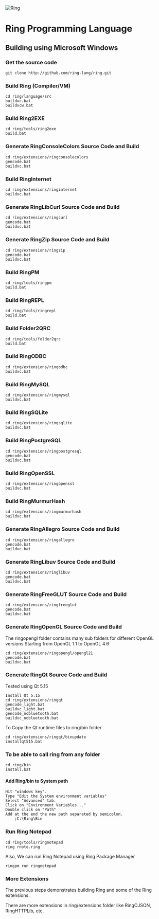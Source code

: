 ![Ring](https://raw.githubusercontent.com/ring-lang/ring/master/marketing/graphics/thering.jpg)

# Ring Programming Language

## Building using Microsoft Windows 

### Get the source code

	git clone http://github.com/ring-lang/ring.git
	
### Build Ring (Compiler/VM)
	
	cd ring/language/src
	buildvc.bat
	buildvcw.bat

### Build Ring2EXE 

	cd ring/tools/ring2exe
	build.bat 

### Generate RingConsoleColors Source Code and Build 
	
	cd ring/extensions/ringconsolecolors
	gencode.bat
	buildvc.bat

### Build RingInternet
	
	cd ring/extensions/ringinternet
	buildvc.bat

### Generate RingLibCurl Source Code and Build 
	
	cd ring/extensions/ringcurl
	gencode.bat
	buildvc.bat

### Generate RingZip Source Code and Build 
	
	cd ring/extensions/ringzip
	gencode.bat
	buildvc.bat

### Build RingPM

	cd ring/tools/ringpm
	build.bat 

### Build RingREPL

	cd ring/tools/ringrepl
	build.bat 

### Build Folder2QRC

	cd ring/tools/folder2qrc
	build.bat 
	
### Build RingODBC
	
	cd ring/extensions/ringodbc
	buildvc.bat

### Build RingMySQL
	
	cd ring/extensions/ringmysql
	buildvc.bat

### Build RingSQLite
	
	cd ring/extensions/ringsqlite
	buildvc.bat

### Build RingPostgreSQL
	
	cd ring/extensions/ringpostgresql
	gencode.bat
	buildvc.bat

### Build RingOpenSSL
	
	cd ring/extensions/ringopenssl
	buildvc.bat

### Build RingMurmurHash
	
	cd ring/extensions/ringmurmurhash
	buildvc.bat
	
### Generate RingAllegro Source Code and Build 
	
	cd ring/extensions/ringallegro
	gencode.bat
	buildvc.bat
	
### Generate RingLibuv Source Code and Build 
	
	cd ring/extensions/ringlibuv
	gencode.bat
	buildvc.bat

### Generate RingFreeGLUT Source Code and Build 
	
	cd ring/extensions/ringfreeglut
	gencode.bat
	buildvc.bat

### Generate RingOpenGL Source Code and Build 

The ringopengl folder contains many sub folders for different OpenGL versions
Starting from OpenGL 1.1 to OpenGL 4.6
	
	cd ring/extensions/ringopengl/opengl21
	gencode.bat
	buildvc.bat
	
### Generate RingQt Source Code and Build

Tested using Qt 5.15

	Install Qt 5.15
	cd ring/extensions/ringqt
	gencode_light.bat
	buildvc_light.bat
	gencode_nobluetooth.bat
	buildvc_nobluetooth.bat

To Copy the Qt runtime files to ring/bin folder

	cd ring/extensions/ringqt/binupdate
	installqt515.bat


### To be able to call ring from any folder 
	
	cd ring/bin
	install.bat
	
#### Add Ring/bin to System path

	Hit "windows key".
	Type "Edit the System environment variables"
	Select "Advanced" tab.
	Click on "Environment Variables..."
	Double click on "Path"
	Add at the end the new path separated by semicolon. 
		;C:\Ring\Bin
	
### Run Ring Notepad
	
	cd ring/tools/ringnotepad
	ring rnote.ring

Also, We can run Ring Notepad using Ring Package Manager

	ringpm run ringnotepad

### More Extensions

The previous steps demonstrates building Ring and some of the Ring extensions.

There are more extensions in ring/extensions folder like RingCJSON, RingHTTPLib, etc.

